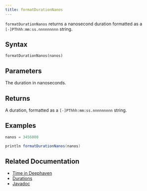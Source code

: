 ```yaml
---
title: formatDurationNanos
---
```


`formatDurationNanos` returns a nanosecond duration formatted as a `[-]PThhh:mm:ss.nnnnnnnnn` string.

## Syntax

```
formatDurationNanos(nanos)
```

## Parameters

<ParamTable>
<Param name="nanos" type="long">

The duration in nanoseconds.

</Param>
</ParamTable>

## Returns

A duration, formatted as a `[-]PThhh:mm:ss.nnnnnnnnn` string.

## Examples

```groovy order=:log
nanos = 3456000

println formatDurationNanos(nanos)
```

## Related Documentation

- [Time in Deephaven](../../../conceptual/time-in-deephaven.md)
- [Durations](../../query-language/types/durations.md)
- [Javadoc](https://deephaven.io/core/javadoc/io/deephaven/time/DateTimeUtils.html#formatDurationNanos(long))
